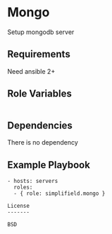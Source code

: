 Mongo
=========

Setup mongodb server

Requirements
------------

Need ansible 2+

Role Variables
--------------

```yaml
```

Dependencies
------------

There is no dependency

Example Playbook
----------------

```
- hosts: servers
  roles:
  - { role: simplifield.mongo }

License
-------

BSD
